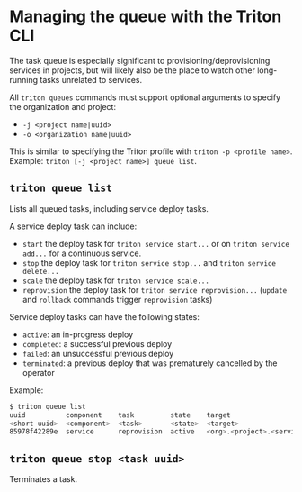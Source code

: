 <!--
    This Source Code Form is subject to the terms of the Mozilla Public
    License, v. 2.0. If a copy of the MPL was not distributed with this
    file, You can obtain one at http://mozilla.org/MPL/2.0/.
-->

<!--
    Copyright 2016 Casey Bisson, Joyent
-->

# Managing the queue with the Triton CLI

The task queue is especially significant to provisioning/deprovisioning services in projects, but will likely also be the place to watch other long-running tasks unrelated to services.

All `triton queues` commands must support optional arguments to specify the organization and project:

- `-j <project name|uuid>`
- `-o <organization name|uuid>`

This is similar to specifying the Triton profile with `triton -p <profile name>`. Example: `triton [-j <project name>] queue list`.

## `triton queue list`

Lists all queued tasks, including service deploy tasks. 

A service deploy task can include:

- `start` the deploy task for `triton service start...` or on `triton service add...` for a continuous service.
- `stop` the deploy task for `triton service stop...` and `triton service delete...`
- `scale` the deploy task for `triton service scale...`
- `reprovision` the deploy task for `triton service reprovision...` (`update` and `rollback` commands trigger `reprovision` tasks)

Service deploy tasks can have the following states:

- `active`: an in-progress deploy
- `completed`: a successful previous deploy
- `failed`: an unsuccessful previous deploy
- `terminated`: a previous deploy that was prematurely cancelled by the operator

Example:

```bash
$ triton queue list
uuid          component    task         state    target
<short uuid>  <component>  <task>       <state>  <target>
85978f42289e  service      reprovision  active   <org>.<project>.<service>
```

## `triton queue stop <task uuid>`

Terminates a task.
